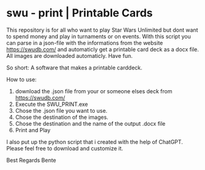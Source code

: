 # swu - print | Printable Cards
This repository is for all who want to play Star Wars Unlimited but dont want to spend money and play in turnaments or on events. 
With this script you can parse in a json-file with the informations from the website https://swudb.com/ and automaticly get a printable card deck as a docx file. 
All images are downloaded automaticly.
Have fun.

So short: A software that makes a printable carddeck.

How to use:

1. download the .json file from your or someone elses deck from https://swudb.com/
2. Execute the SWU_PRINT.exe
3. Chose the .json file you want to use.
4. Chose the destination of the images.
5. Chose the destination and the name of the output .docx file
6. Print and Play

I also put up the python script that i created with the help of ChatGPT.
Please feel free to download and customize it.

Best Regards
Bente

